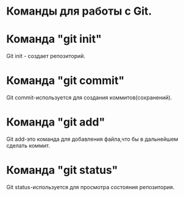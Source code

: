 # Команды для работы с Git.

# Команда "git init"
Git init - создает репозиторий.

# Команда "git commit"
Git commit-используется для создания коммитов(сохранений).

# Команда "git add"
Git add-это команда для добавления файла,что бы в дальнейшем сделать коммит.

# Команда "git status"
Git status-используется для просмотра состояния репозитория.
